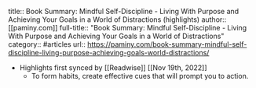 title:: Book Summary: Mindful Self-Discipline - Living With Purpose and Achieving Your Goals in a World of Distractions (highlights)
author:: [[paminy.com]]
full-title:: "Book Summary: Mindful Self-Discipline - Living With Purpose and Achieving Your Goals in a World of Distractions"
category:: #articles
url:: https://paminy.com/book-summary-mindful-self-discipline-living-purpose-achieving-goals-world-distractions/

- Highlights first synced by [[Readwise]] [[Nov 19th, 2022]]
	- To form habits, create effective cues that will prompt you to action.
